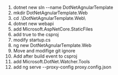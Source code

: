 1. dotnet new sln --name DotNetAgnularTemplate
2. mkdir DotNetAgnularTemplate.Web
3. cd .\DotNetAgnularTemplate.Web\
4. dotnet new webapi
5. add Microsoft.AspNetCore.StaticFiles
6. add <TypeScriptCompileBlocked>true</TypeScriptCompileBlocked> to the csproj 
7. modify startup.cs 
8. ng new DotNetAgnularTemplate.Web
9. Move and modifige git ignore
10. Add after build event to csproj 
11. add Microsoft.DotNet.Watcher.Tools
12. add ng serve --proxy-config proxy.config.json
